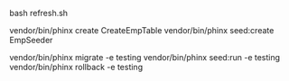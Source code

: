 bash refresh.sh

vendor/bin/phinx create CreateEmpTable
vendor/bin/phinx seed:create EmpSeeder

vendor/bin/phinx migrate -e testing
vendor/bin/phinx seed:run -e testing
vendor/bin/phinx rollback -e testing
